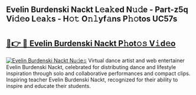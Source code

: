## Evelin Burdenski Nackt L𝚎a𝚔ed N𝚞𝚍e - Part-z5q Vi𝚍𝚎o L𝚎a𝚔s - H𝚘𝚝 O𝚗𝚕yf𝚊ns P𝚑𝚘tos UC57s

# <h2><a href="http://kf19q23.oniu.top/?m=Evelin+Burdenski+Nackt">🔗👉 🔴 Evelin Burdenski Nackt P𝚑ot𝚘𝚜 V𝚒d𝚎o</a></h2>

[![Evelin Burdenski Nackt Nu𝚍e𝚜](https://i.imgur.com/0qMVB7G.gif)](http://kf19q23.oniu.top/?m=Evelin+Burdenski+Nackt)
Virtual dance artist and web entertainer Evelin Burdenski Nackt, celebrated for distributing dance and lifestyle inspiration through solo and collaborative performances and compact clips. Inspiring teacher Evelin Burdenski Nackt, recognized for their ability to inspire and educate their students.  
